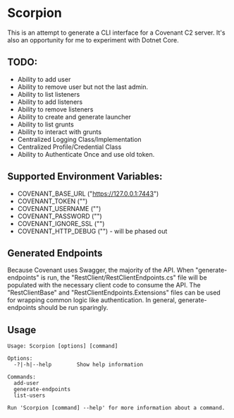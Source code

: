 # Scorpion

This is an attempt to generate a CLI interface for a Covenant C2 server. It's also an opportunity for me to experiment with Dotnet Core. 

## TODO:
- Ability to add user
- Ability to remove user but not the last admin.
- Ability to list listeners
- Ability to add listeners
- Ability to remove listeners
- Ability to create and generate launcher 
- Ability to list grunts
- Ability to interact with grunts
- Centralized Logging Class/Implementation
- Centralized Profile/Credential Class
- Ability to Authenticate Once and use old token.

## Supported Environment Variables:

- COVENANT_BASE_URL ("https://127.0.0.1:7443")
- COVENANT_TOKEN ("")
- COVENANT_USERNAME ("")
- COVENANT_PASSWORD ("")
- COVENANT_IGNORE_SSL ("")
- COVENANT_HTTP_DEBUG ("") - will be phased out

## Generated Endpoints

Because Covenant uses Swagger, the majority of the API. When "generate-endpoints" is run, the "RestClient/RestClientEndpoints.cs" file will be populated with the necessary client code to consume the API. The "RestClientBase" and "RestClientEndpoints.Extensions" files can be used for wrapping common logic like authentication. In general, generate-endpoints should be run sparingly.

## Usage
```
Usage: Scorpion [options] [command]

Options:
  -?|-h|--help        Show help information

Commands:
  add-user
  generate-endpoints
  list-users

Run 'Scorpion [command] --help' for more information about a command.
```
